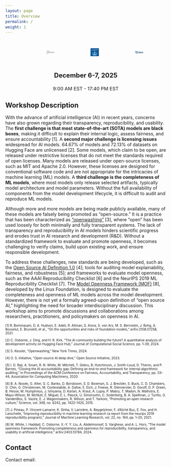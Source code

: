 ```yaml
---
layout: page
title: Overview
permalink: /
weight: 1
---
```


<div style="text-align: center; display: flex; width: 100%; justify-content: space-evenly; align-items: center; gap: 1em; padding: 2em">
  <img style="width: 5%;" src="https://github.com/Open-Finance-Lab/AI_Openness_Workshop/blob/main/docs/assets/logos/neurips.png?raw=true" alt="Neurips Logo">
  <img style="width: 5%;" src="https://github.com/Open-Finance-Lab/AI_Openness_Workshop/blob/main/docs/assets/logos/columbiau.jpeg?raw=true" alt="Columbia Logo">
  <img style="width: 5%;" src="https://github.com/Open-Finance-Lab/AI_Openness_Workshop/blob/main/docs/assets/logos/Linux_Foundation_logo.png?raw=true" alt="The Fin AI Logo">
</div>

<p align="center" style="font-size:20px; font-weight:bold;">
  December 6-7, 2025
</p>
<p align="center" style="font-size:15px;">
  9:00 AM EST - 17:40 PM EST
</p>

## Workshop Description
With the advance of artificial intelligence (AI) in recent years, concerns have also grown regarding their transparency, reproducibility, and usability. The **first challenge is that most state-of-the-art (SOTA) models are black boxes**, making it difficult to explain their internal logic, assess fairness, and ensure accountability [1]. A **second major challenge is licensing issues** widespread for AI models. 64.67% of models and 72.13% of datasets on Hugging Face are unlicensed [2]. Some models, which claim to be open, are released under restrictive licenses that do not meet the standards required of open licenses. Many models are released under open-source licenses, such as MIT and Apache 2.0. However, these licenses are designed for conventional software code and are not appropriate for the intricacies of machine learning (ML) models. A **third challenge is the completeness of ML models**, where most models only release selected artifacts, typically model architecture and model parameters. Without the full availability of components from the model development lifecycle, it is difficult to audit and reproduce ML models. 

Although more and more models are being made publicly available, many of these models are falsely being promoted as “open-source.” It is a practice that has been characterized as [“openwashing”](https://www.nytimes.com/2024/05/17/business/what-is-openwashing-ai.html) [3], where “open” has been used loosely for both minimally and fully transparent systems. The lack of transparency and reproducibility in AI models hinders scientific progress and erodes trust in AI research and development (R&D). Without a standardized framework to evaluate and promote openness, it becomes challenging to verify claims, build upon existing work, and ensure responsible development.

To address these challenges, new standards are being developed, such as the [Open Source AI Definition 1.0](https://opensource.org/ai/open-source-ai-definition) [4]; tools for auditing model explainability, fairness, and robustness [5]; and frameworks to evaluate model openness, such as the AAAI Reproducibility Checklist [6] and the NeurIPS 2019 ML Reproducibility Checklist [7]. The [Model Openness Framework (MOF)](https://lfaidata.foundation/blog/2024/04/17/introducing-the-model-openness-framework-promoting-completeness-and-openness-for-reproducibility-transparency-and-usability-in-ai/) [8], developed by the Linux Foundation, is designed to evaluate the completeness and openness of ML models across the model development. However, there is not yet a formally agreed-upon definition of “open source AI,” highlighting the need for broader interdisciplinary discussion. This workshop aims to promote discussions and collaborations among researchers, practitioners, and policymakers on openness in AI. 

<p style="font-size: 10px;">
[1]  R. Bommasani, D. A. Hudson, E. Adeli, R. Altman, S. Arora, S. von Arx, M. S. Bernstein, J. Bohg, A. Bosselut, E. Brunskill, et al., “On the opportunities and risks of foundation models,” arXiv:2108.07258, 2021.
</p>
<p style="font-size: 10px;">
[2] C. Osborne, J. Ding, and H. R. Kirk, “The AI community building the future? A quantitative analysis of development activity on Hugging Face Hub,” Journal of Computational Social Science, pp. 1–39, 2024.
</p>
<p style="font-size: 10px;">
[3] S. Kessler, “Openwashing,” New York Times, 2024.
</p>
<p style="font-size: 10px;">
[4] O. S. Initiative, “Open source AI deep dive,” Open Source Initiative, 2023.
</p>
<p style="font-size: 10px;">
[5] I. D. Raji, A. Smart, R. N. White, M. Mitchell, T. Gebru, B. Hutchinson, J. Smith-Loud, D. Theron, and P. Barnes, “Closing the AI accountability gap: Defining an end-to-end framework for internal algorithmic auditing,” in Proceedings of the ACM Conference on Fairness, Accountability, and Transparency, pp. 33–44, Association for Computing Machinery, 2020. 
</p>
<p style="font-size: 10px;">
[6] B. A. Nosek, G. Alter, G. C. Banks, D. Borsboom, S. D. Bowman, S. J. Breckler, S. Buck, C. D. Chambers, G. Chin, G. Christensen, M. Contestabile, A. Dafoe, E. Eich, J. Freese, R. Glennerster, D. Goroff, D. P. Green, B. Hesse, M. Humphreys, J. Ishiyama, D. Karlan, A. Kraut, A. Lupia, P. Mabry, T. Madon, N. Malhotra, E. Mayo-Wilson, M. McNutt, E. Miguel, E. L. Paluck, U. Simonsohn, C. Soderberg, B. A. Spellman, J. Turitto, G. VandenBos, S. Vazire, E. J. Wagenmakers, R. Wilson, and T. Yarkoni, “Promoting an open research culture,” Science, vol. 348, no. 6242, pp. 1422–1425, 2015.
</p>
<p style="font-size: 10px;">
[7] J. Pineau, P. Vincent-Lamarre, K. Sinha, V. Larivière, A. Beygelzimer, F. d’Alché Buc, E. Fox, and H. Larochelle, “Improving reproducibility in machine learning research (a report from the neurips 2019 reproducibility program),” Journal of Machine Learning Research, vol. 22, no. 164, pp. 1–20, 2021.
</p>
<p style="font-size: 10px;">
[8] M. White, I. Haddad, C. Osborne, X.-Y. Y. Liu, A. Abdelmonsef, S. Varghese, and A. L. Hors, “The model
openness framework: Promoting completeness and openness for reproducibility, transparency, and usability in
artificial intelligence,” arXiv:2403.13784, 2024.
</p>


## Contact
Contact email: 




